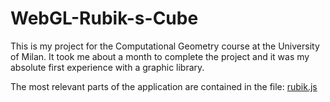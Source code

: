 # WebGL-Rubik-s-Cube

This is my project for the Computational Geometry course at the University of Milan.
It took me about a month to complete the project and it was my absolute first experience with a graphic library.

The most relevant parts of the application are contained in the file: [rubik.js](https://github.com/GiacomoGarbin/WebGL-Rubik-s-Cube/blob/master/js/rubik.js)
